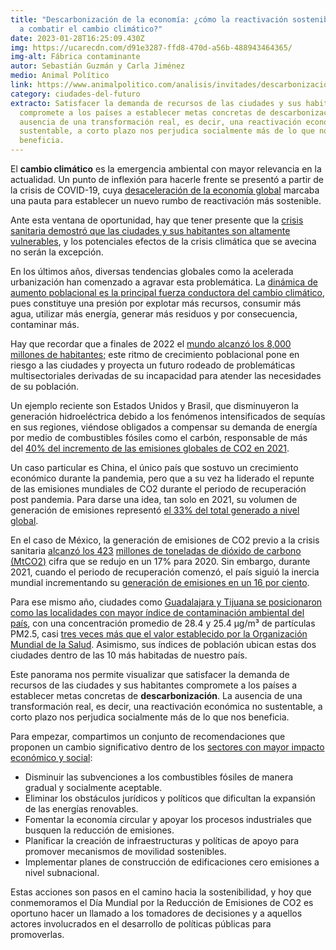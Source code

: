 ```yaml
---
title: "Descarbonización de la economía: ¿cómo la reactivación sostenible ayuda
  a combatir el cambio climático?"
date: 2023-01-28T16:25:09.430Z
img: https://ucarecdn.com/d91e3287-ffd8-470d-a56b-488943464365/
img-alt: Fábrica contaminante
autor: Sebastián Guzmán y Carla Jiménez
medio: Animal Político
link: https://www.animalpolitico.com/analisis/invitades/descarbonizacion-de-la-economia-reactivacion-sostenible-y-cambio-climatico
category: ciudades-del-futuro
extracto: Satisfacer la demanda de recursos de las ciudades y sus habitantes
  compromete a los países a establecer metas concretas de descarbonización. La
  ausencia de una transformación real, es decir, una reactivación económica no
  sustentable, a corto plazo nos perjudica socialmente más de lo que nos
  beneficia.
---
```

El **cambio climático** es la emergencia ambiental con mayor relevancia en la actualidad. Un punto de inflexión para hacerle frente se presentó a partir de la crisis de COVID-19, cuya [desaceleración de la economía global](https://www.bancomundial.org/es/news/press-release/2020/06/08/covid-19-to-plunge-global-economy-into-worst-recession-since-world-war-ii) marcaba una pauta para establecer un nuevo rumbo de reactivación más sostenible.

Ante esta ventana de oportunidad, hay que tener presente que la [crisis sanitaria demostró que las ciudades y sus habitantes son altamente vulnerables](https://news.un.org/es/story/2020/07/1478021), y los potenciales efectos de la crisis climática que se avecina no serán la excepción.

En los últimos años, diversas tendencias globales como la acelerada urbanización han comenzado a agravar esta problemática. La [dinámica de aumento poblacional es la principal fuerza conductora del cambio climático](http://journals.continental.edu.pe/index.php/apuntes/article/view/129/130), pues constituye una presión por explotar más recursos, consumir más agua, utilizar más energía, generar más residuos y por consecuencia, contaminar más.

Hay que recordar que a finales de 2022 el [mundo alcanzó los 8,000 millones de habitantes;](https://www.un.org/es/desa-es/la-poblaci%C3%B3n-mundial-llegar%C3%A1-8000-millones-en-2022#:~:text=La%20poblaci%C3%B3n%20mundial%20alcanzar%C3%A1%20los,poblado%20del%20mundo%20en%202023.) este ritmo de crecimiento poblacional pone en riesgo a las ciudades y proyecta un futuro rodeado de problemáticas multisectoriales derivadas de su incapacidad para atender las necesidades de su población.

Un ejemplo reciente son Estados Unidos y Brasil, que disminuyeron la generación hidroeléctrica debido a los fenómenos intensificados de sequías en sus regiones, viéndose obligados a compensar su demanda de energía por medio de combustibles fósiles como el carbón, responsable de más del [40% del incremento de las emisiones globales de CO](https://unfccc.int/es/news/las-emisiones-mundiales-de-co2-repuntaron-en-2021-hasta-su-nivel-mas-alto-de-la-historia)[2](https://unfccc.int/es/news/las-emisiones-mundiales-de-co2-repuntaron-en-2021-hasta-su-nivel-mas-alto-de-la-historia)[ en 2021](https://unfccc.int/es/news/las-emisiones-mundiales-de-co2-repuntaron-en-2021-hasta-su-nivel-mas-alto-de-la-historia).

Un caso particular es China, el único país que sostuvo un crecimiento económico durante la pandemia, pero que a su vez ha liderado el repunte de las emisiones mundiales de CO2 durante el periodo de recuperación post pandemia. Para darse una idea, tan solo en 2021, su volumen de generación de emisiones representó [el 33% del total generado a nivel global](https://unfccc.int/es/news/las-emisiones-mundiales-de-co2-repuntaron-en-2021-hasta-su-nivel-mas-alto-de-la-historia).

En el caso de México, la generación de emisiones de CO2 previo a la crisis sanitaria [alcanzó los 423](https://www.iea.org/countries/mexico) [millones de toneladas de dióxido de carbono (MtCO](https://www.iea.org/countries/mexico)[2](https://www.iea.org/countries/mexico)[)](https://www.iea.org/countries/mexico) cifra que se redujo en un 17% para 2020. Sin embargo, durante 2021, cuando el periodo de recuperación comenzó, el país siguió la inercia mundial incrementando su [generación de emisiones en un 16 por ciento](https://datos.bancomundial.org/indicator/EN.ATM.CO2E.PC?locations=MX).

Para ese mismo año, ciudades como [Guadalajara y Tijuana se posicionaron como las localidades con mayor índice de contaminación ambiental del país](https://apps1.semarnat.gob.mx:8443/dgeia/informe18/tema/cap5.html), con una concentración promedio de 28.4 y 25.4 μg/m³ de partículas PM2.5, casi [tres veces más que el valor establecido por la Organización Mundial de la Salud](https://www.who.int/es/news-room/fact-sheets/detail/ambient-(outdoor)-air-quality-and-health). Asimismo, sus índices de población ubican estas dos ciudades dentro de las 10 más habitadas de nuestro país.

Este panorama nos permite visualizar que satisfacer la demanda de recursos de las ciudades y sus habitantes compromete a los países a establecer metas concretas de **descarbonización**. La ausencia de una transformación real, es decir, una reactivación económica no sustentable, a corto plazo nos perjudica socialmente más de lo que nos beneficia.

Para empezar, compartimos un conjunto de recomendaciones que proponen un cambio significativo dentro de los [sectores con mayor impacto económico y social](https://www.unep.org/es/resources/informe-sobre-la-brecha-de-emisiones-2022):

* Disminuir las subvenciones a los combustibles fósiles de manera gradual y socialmente aceptable.
* Eliminar los obstáculos jurídicos y políticos que dificultan la expansión de las energías renovables.
* Fomentar la economía circular y apoyar los procesos industriales que busquen la reducción de emisiones.
* Planificar la creación de infraestructuras y políticas de apoyo para promover mecanismos de movilidad sostenibles.
* Implementar planes de construcción de edificaciones cero emisiones a nivel subnacional.

Estas acciones son pasos en el camino hacia la sostenibilidad, y hoy que conmemoramos el Día Mundial por la Reducción de Emisiones de CO2 es oportuno hacer un llamado a los tomadores de decisiones y a aquellos actores involucrados en el desarrollo de políticas públicas para promoverlas.